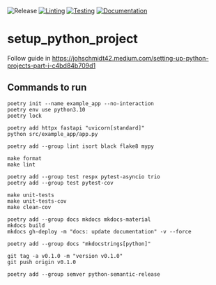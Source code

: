 ![Release](https://img.shields.io/github/v/release/phamhoangtuan/setup_python_project?color=brightgreen&sort=semver)
[![Linting](https://github.com/phamhoangtuan/setup_python_project/actions/workflows/lint.yml/badge.svg?branch=main)](https://github.com/phamhoangtuan/setup_python_project/actions/workflows/lint.yml)
[![Testing](https://github.com/phamhoangtuan/setup_python_project/actions/workflows/test.yml/badge.svg?branch=main)](https://github.com/phamhoangtuan/setup_python_project/actions/workflows/test.yml)
[![Documentation](https://github.com/phamhoangtuan/setup_python_project/actions/workflows/pages.yml/badge.svg?branch=main)](https://github.com/phamhoangtuan/setup_python_project/actions/workflows/pages.yml)

# setup_python_project
Follow guide in https://johschmidt42.medium.com/setting-up-python-projects-part-i-c4bd84b709d1

## Commands to run
```shell
poetry init --name example_app --no-interaction
poetry env use python3.10
poetry lock

poetry add httpx fastapi "uvicorn[standard]"
python src/example_app/app.py

poetry add --group lint isort black flake8 mypy

make format
make lint

poetry add --group test respx pytest-asyncio trio
poetry add --group test pytest-cov

make unit-tests
make unit-tests-cov
make clean-cov

poetry add --group docs mkdocs mkdocs-material
mkdocs build
mkdocs gh-deploy -m "docs: update documentation" -v --force

poetry add --group docs "mkdocstrings[python]"

git tag -a v0.1.0 -m "version v0.1.0"
git push origin v0.1.0

poetry add --group semver python-semantic-release
```
